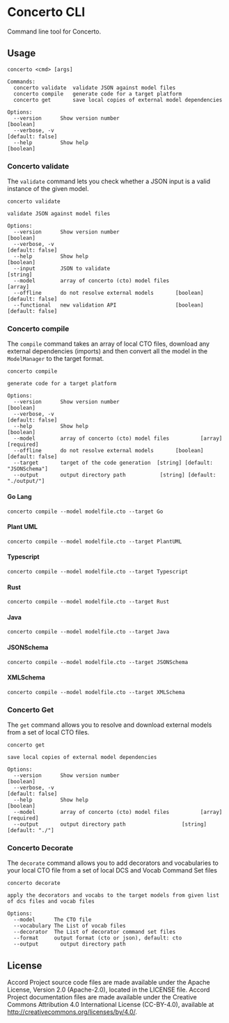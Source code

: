 # Concerto CLI

Command line tool for Concerto.

## Usage

```
concerto <cmd> [args]

Commands:
  concerto validate  validate JSON against model files
  concerto compile   generate code for a target platform
  concerto get       save local copies of external model dependencies

Options:
  --version      Show version number                                   [boolean]
  --verbose, -v                                                 [default: false]
  --help         Show help                                             [boolean]
```

### Concerto validate

The `validate` command lets you check whether a JSON input is a valid instance of the given model.

```
concerto validate

validate JSON against model files

Options:
  --version      Show version number                                   [boolean]
  --verbose, -v                                                 [default: false]
  --help         Show help                                             [boolean]
  --input        JSON to validate                                       [string]
  --model        array of concerto (cto) model files                     [array]
  --offline      do not resolve external models       [boolean] [default: false]
  --functional   new validation API                   [boolean] [default: false]
```

### Concerto compile

The `compile` command takes an array of local CTO files, download any external dependencies (imports) and then convert all the model in the `ModelManager` to the target format.

```
concerto compile

generate code for a target platform

Options:
  --version      Show version number                                   [boolean]
  --verbose, -v                                                 [default: false]
  --help         Show help                                             [boolean]
  --model        array of concerto (cto) model files          [array] [required]
  --offline      do not resolve external models       [boolean] [default: false]
  --target       target of the code generation  [string] [default: "JSONSchema"]
  --output       output directory path           [string] [default: "./output/"]
```

#### Go Lang

```
concerto compile --model modelfile.cto --target Go
```

#### Plant UML

```
concerto compile --model modelfile.cto --target PlantUML
```

#### Typescript

```
concerto compile --model modelfile.cto --target Typescript
```

#### Rust

```
concerto compile --model modelfile.cto --target Rust
```

#### Java

```
concerto compile --model modelfile.cto --target Java
```

#### JSONSchema

```
concerto compile --model modelfile.cto --target JSONSchema
```

#### XMLSchema

```
concerto compile --model modelfile.cto --target XMLSchema
```

### Concerto Get

The `get` command allows you to resolve and download external models from a set of local CTO files.

```
concerto get

save local copies of external model dependencies

Options:
  --version      Show version number                                   [boolean]
  --verbose, -v                                                 [default: false]
  --help         Show help                                             [boolean]
  --model        array of concerto (cto) model files          [array] [required]
  --output       output directory path                  [string] [default: "./"]
```

### Concerto Decorate

The `decorate` command allows you to add decorators and vocabularies to your local CTO file from a set of local DCS and Vocab Command Set files

```
concerto decorate

apply the decorators and vocabs to the target models from given list of dcs files and vocab files

Options:
  --model      The CTO file                                   
  --vocabulary The List of vocab files                                             
  --decorator  The List of decorator command set files                                            
  --format     output format (cto or json), default: cto
  --output       output directory path 
```

## License <a name="license"></a>
Accord Project source code files are made available under the Apache License, Version 2.0 (Apache-2.0), located in the LICENSE file. Accord Project documentation files are made available under the Creative Commons Attribution 4.0 International License (CC-BY-4.0), available at http://creativecommons.org/licenses/by/4.0/.

